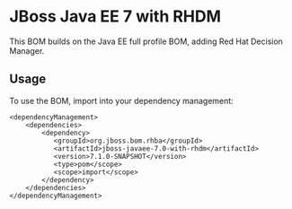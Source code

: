 JBoss Java EE 7 with RHDM
===================================

This BOM builds on the Java EE full profile BOM, adding Red Hat Decision Manager.
 
Usage
-----
 
To use the BOM, import into your dependency management:

    <dependencyManagement>
        <dependencies>
            <dependency>
               <groupId>org.jboss.bom.rhba</groupId>
               <artifactId>jboss-javaee-7.0-with-rhdm</artifactId>
               <version>7.1.0-SNAPSHOT</version>
               <type>pom</scope>
               <scope>import</scope>
            </dependency>
        </dependencies>
    </dependencyManagement>
